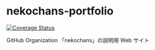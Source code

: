 # nekochans-portfolio

[![Coverage Status](https://coveralls.io/repos/github/nekochans/portfolio-frontend/badge.svg?branch=develop)](https://coveralls.io/github/nekochans/portfolio-frontend?branch=develop)

GitHub Organization 「nekochans」の説明用 Web サイト
